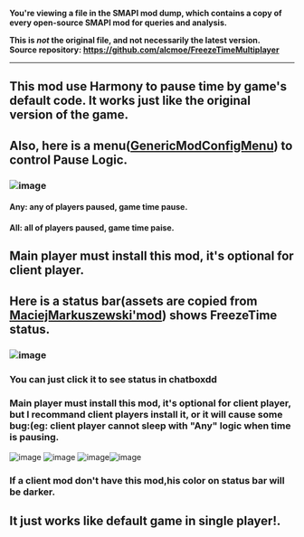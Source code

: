 **You're viewing a file in the SMAPI mod dump, which contains a copy of every open-source SMAPI mod
for queries and analysis.**

**This is _not_ the original file, and not necessarily the latest version.**  
**Source repository: https://github.com/alcmoe/FreezeTimeMultiplayer**

----

## This mod use Harmony to pause time by game's default code. It works just like the original version of the game.
## Also, here is a menu([GenericModConfigMenu](https://github.com/spacechase0/StardewValleyMods/tree/develop/GenericModConfigMenu)) to control Pause Logic.
### ![image](https://github.com/alcmoe/FreezeTimeMultiplayer/assets/9844277/9ab2ebc4-41a8-405f-8fc8-111172b67a6e)
####  Any: any of players paused, game time pause.
####  All: all of players paused, game time paise.
## Main player must install this mod, it's optional for client player.
## Here is a status bar(assets are copied from [MaciejMarkuszewski'mod](https://github.com/MaciejMarkuszewski/StardewValleyMod)) shows FreezeTime status.
### ![image](https://github.com/alcmoe/FreezeTimeMultiplayer/assets/9844277/f5210e42-95c7-448d-9d8e-ce0ed598af88)
### You can just click it to see status in chatboxdd
### Main player must install this mod, it's optional for client player, but I recommand client players install it, or it will cause some bug:(eg: client player cannot sleep with "Any" logic when time is pausing.
![image](https://github.com/alcmoe/FreezeTimeMultiplayer/assets/9844277/92b077f1-d105-4de5-b81a-6665866c542d) ![image](https://github.com/alcmoe/FreezeTimeMultiplayer/assets/9844277/0464e1d0-d56b-42af-86e5-0d4dff7d6e52)  ![image](https://github.com/alcmoe/FreezeTimeMultiplayer/assets/9844277/003d3641-c689-4fe6-867e-4def4a2f010a)![image](https://github.com/alcmoe/FreezeTimeMultiplayer/assets/9844277/fc1b2c63-f939-4b7d-bf2c-9056be65b87b)
### If a client mod don't have this mod,his color on status bar will be darker. 
## It just works like default game in single player!. 
